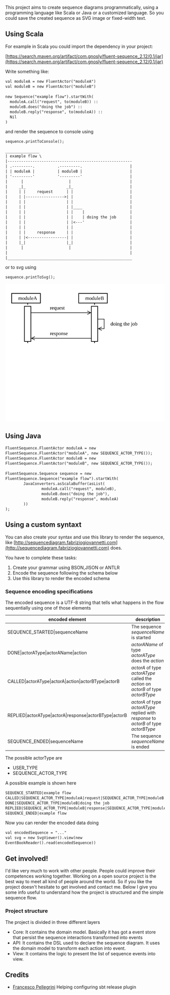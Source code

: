 This project aims to create sequence diagrams programmatically, using a programming language like Scala or Java or a customized language. So you could save the created sequence as SVG image or fixed-width text.

## Using Scala
For example in Scala you could import the dependency in your project:


[https://search.maven.org/artifact/com.gnosly/fluent-sequence_2.12/0.1/jar](https://search.maven.org/artifact/com.gnosly/fluent-sequence_2.12/0.1/jar)


Write something like:

```
val moduleA = new FluentActor("moduleA")
val moduleB = new FluentActor("moduleB")

new Sequence("example flow").startWith(
  moduleA.call("request", to(moduleB)) ::
  moduleB.does("doing the job") :: 
  moduleB.reply("response", to(moduleA)) ::
  Nil
)
```

and render the sequence to console using

```
sequence.printToConsole();
```

```
_______________
| example flow \
|-------------------------------------------------------
| .---------.          .---------.                     |
| | moduleA |          | moduleB |                     |
| '---------'          '---------'                     |
|      |                    |                          |
|     _|_                  _|_                         |
|     | |     request      | |                         |
|     | |----------------->| |                         |
|     | |                  | |                         |
|     | |                  | |____                     |
|     | |                  | |    |                    |
|     | |                  | |    | doing the job      |
|     | |                  | |<---'                    |
|     | |                  | |                         |
|     | |     response     | |                         |
|     | |<-----------------| |                         |
|     |_|                  |_|                         |
|      |                    |                          |
|                                                      |
|_______________________________________________________
```

or to svg using

```
sequence.printToSvg();
```

![Svg example](https://raw.githubusercontent.com/gnosly/fluent-sequence/master/sequence_example.svg?sanitize=true)



## Using Java

```
FluentSequence.FluentActor moduleA = new FluentSequence.FluentActor("moduleA", new SEQUENCE_ACTOR_TYPE());
FluentSequence.FluentActor moduleB = new FluentSequence.FluentActor("moduleB", new SEQUENCE_ACTOR_TYPE());

FluentSequence.Sequence sequence = new FluentSequence.Sequence("example flow").startWith(
        JavaConverters.asScalaBuffer(asList(
                moduleA.call("request", moduleB),
                moduleB.does("doing the job"),
                moduleB.reply("response", moduleA)
        ))
);

```
## Using a custom syntaxt
You can also create your syntax and use this library to render the sequence, like [http://sequencediagram.fabriziogiovannetti.com](http://sequencediagram.fabriziogiovannetti.com) does.

You have to complete these tasks:
1. Create your grammar using BSON,JISON or ANTLR
2. Encode the sequence following the schema below
3. Use this library to render the encoded schema


### Sequence encoding specifications

The encoded sequence is a UTF-8 string that tells what happens in the flow sequentially using one of those elements

| encoded element | description
| --- | ---
SEQUENCE_STARTED&#124;sequenceName | The sequence *sequenceName* is started 
DONE&#124;actorAType&#124;actorAName&#124;action | *actorAName* of type *actorAType* does the *action*
CALLED&#124;actorAType&#124;actorA&#124;action&#124;actorBType&#124;actorB| *actorA* of type *actorAType* called the *action* on *actorB* of type *actorBType*
REPLIED&#124;actorAType&#124;actorA&#124;response&#124;actorBType&#124;actorB| *actorA* of type *actorAType* replied with *response* to *actorB* of type *actorBType*
SEQUENCE_ENDED&#124;sequenceName| The sequence *sequenceName* is ended

The possible actorType are
- USER_TYPE
- SEQUENCE_ACTOR_TYPE

A possible example is shown here
```
SEQUENCE_STARTED|example flow
CALLED|SEQUENCE_ACTOR_TYPE|moduleA|request|SEQUENCE_ACTOR_TYPE|moduleB
DONE|SEQUENCE_ACTOR_TYPE|moduleB|doing the job
REPLIED|SEQUENCE_ACTOR_TYPE|moduleB|response|SEQUENCE_ACTOR_TYPE|moduleA
SEQUENCE_ENDED|example flow
```

Now you can render the encoded data doing
```
val encodedSequence = "..."
val svg = new SvgViewer().view(new EventBookReader().read(encodedSequence))
```

## Get involved!

I'd like very much to work with other people. People could improve their competences working together. Working on a 
open source project is the best way to meet all kind of people around the world.
So if you like the project doesn't hesitate to get involved and contact me.
Below I give you some info useful to understand how the project is structured and the simple sequence flow.

### Project structure
The project is divided in three different layers
- Core: It contains the domain model. Basically it has got a event store that persist the sequence interactions transformed into events
- API: It contains the DSL used to declare the sequence diagram. It uses the domain model to transform each action into event. 
- View: It contains the logic to present the list of sequence events into view.

## Credits
- [Francesco Pellegrini](https://github.com/francescopellegrini) Helping configuring sbt release plugin